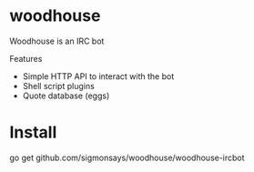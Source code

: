 woodhouse
=========

Woodhouse is an IRC bot

Features
- Simple HTTP API to interact with the bot
- Shell script plugins
- Quote database (eggs)


Install
=========
go get github.com/sigmonsays/woodhouse/woodhouse-ircbot


